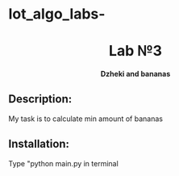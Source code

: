 # Iot_algo_labs-
<h1 align="center">Lab №3</h1> <h4 align="center">Dzheki and bananas</h4>
<h2>Description:</h2>
<p>My task is to calculate min amount of bananas</p> 

<h2>Installation:</h2>
<p>Type "python main.py in terminal</p>
